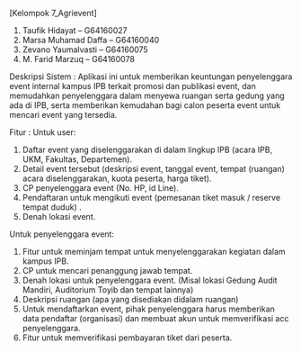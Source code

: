 [Kelompok 7_Agrievent]
1. Taufik Hidayat – G64160027
2. Marsa Muhamad Daffa – G64160040
3. Zevano Yaumalvasti – G64160075
4. M. Farid Marzuq – G64160078

Deskripsi Sistem :
Aplikasi ini untuk memberikan keuntungan penyelenggara event internal kampus IPB terkait
promosi dan publikasi event, dan memudahkan penyelenggara dalam menyewa ruangan
serta gedung yang ada di IPB, serta memberikan kemudahan bagi calon peserta event
untuk mencari event yang tersedia.

Fitur :
Untuk user:
1. Daftar event yang diselenggarakan di dalam lingkup IPB (acara IPB, UKM, Fakultas,
Departemen).
2. Detail event tersebut (deskripsi event, tanggal event, tempat (ruangan) acara
diselenggarakan, kuota peserta, harga tiket).
3. CP penyelenggara event (No. HP, id Line).
4. Pendaftaran untuk mengikuti event (pemesanan tiket masuk / reserve tempat duduk) .
5. Denah lokasi event.

Untuk penyelenggara event:
1. Fitur untuk meminjam tempat untuk menyelenggarakan kegiatan dalam kampus IPB.
2. CP untuk mencari penanggung jawab tempat.
3. Denah lokasi untuk penyelenggara event. (Misal lokasi Gedung Audit Mandiri, Auditorium
Toyib dan tempat lainnya)
4. Deskripsi ruangan (apa yang disediakan didalam ruangan)
5. Untuk mendaftarkan event, pihak penyelenggara harus memberikan data pendaftar
(organisasi) dan membuat akun untuk memverifikasi acc penyelenggara.
6. Fitur untuk memverifikasi pembayaran tiket dari peserta.